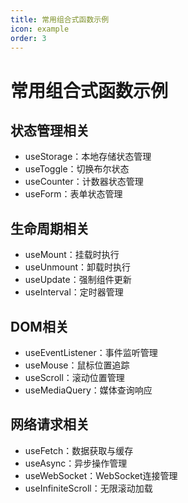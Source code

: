 ```yaml
---
title: 常用组合式函数示例
icon: example
order: 3
---
```


# 常用组合式函数示例

## 状态管理相关
- useStorage：本地存储状态管理
- useToggle：切换布尔状态
- useCounter：计数器状态管理
- useForm：表单状态管理

## 生命周期相关
- useMount：挂载时执行
- useUnmount：卸载时执行
- useUpdate：强制组件更新
- useInterval：定时器管理

## DOM相关
- useEventListener：事件监听管理
- useMouse：鼠标位置追踪
- useScroll：滚动位置管理
- useMediaQuery：媒体查询响应

## 网络请求相关
- useFetch：数据获取与缓存
- useAsync：异步操作管理
- useWebSocket：WebSocket连接管理
- useInfiniteScroll：无限滚动加载
